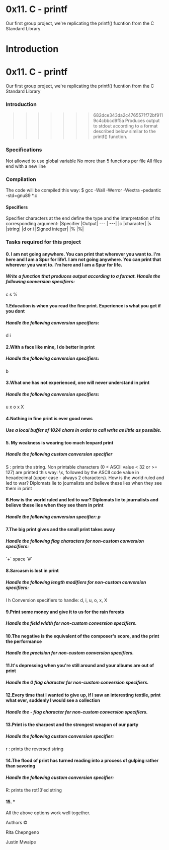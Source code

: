 # 0x11. C - printf
Our first group project, we're replicating the printf() fucntion from the C Standard Library

Introduction
=======
# 0x11. C - printf

Our first group project, we're replicating the printf() fucntion from the C Standard Library

### Introduction
>>>>>>> 682dce343da2c4765571f72bf9119c4cbbcd9f5a
Produces output to stdout according to a format described below similar to the printf() function.

### Specifications
Not allowed to use global variable
No more than 5 functions per file
All files end with a new line

### Compilation
The code will be compiled this way:
$ gcc -Wall -Werror -Wextra -pedantic -std=gnu89 *.c

#### Specifiers
Specifier characters at the end define the type and the interpretation of its corresponding argument:
|Specifier |Output|
--- | ---|
|c	|character|
|s	|string|
|d or i	|Signed integer|
|%	|%|

### Tasks required for this project
#### 0. I am not going anywhere. You can print that wherever you want to. I'm here and I am a Spur for life1. I am not going anywhere. You can print that wherever you want to. I'm here and I am a Spur for life.
##### Write a function that produces output according to a format. Handle the following conversion specifiers:
c
s
%
#### 1.Education is when you read the fine print. Experience is what you get if you dont
##### Handle the following conversion specifiers:
d
i
#### 2.With a face like mine, I do better in print
##### Handle the following conversion specifiers:
b
#### 3.What one has not experienced, one will never understand in print
##### Handle the following conversion specifiers:
u
x
o
x
X
#### 4.Nothing in fine print is ever good news
##### Use a local buffer of 1024 chars in order to call write as little as possible.
#### 5. My weakness is wearing too much leopard print
##### Handle the following custom conversion specifier
S : prints the string.
Non printable characters (0 < ASCII value < 32 or >= 127) are printed this way: \x, followed by the ASCII code value in hexadecimal (upper case - always 2 characters).
How is the world ruled and led to war? Diplomats lie to journalists and believe these lies when they see them in print
#### 6.How is the world ruled and led to war? Diplomats lie to journalists and believe these lies when they see them in print
##### Handle the following conversion specifier: p
#### 7.The big print gives and the small print takes away
##### Handle the following flag characters for non-custom conversion specifiers:
´+´
space
´#´
#### 8.Sarcasm is lost in print
##### Handle the following length modifiers for non-custom conversion specifiers:
l
h 
Conversion specifiers to handle: d, i, u, o, x, X
#### 9.Print some money and give it to us for the rain forests
##### Handle the field width for non-custom conversion specifiers.
#### 10.The negative is the equivalent of the composer's score, and the print the performance
##### Handle the precision for non-custom conversion specifiers.
#### 11.It's depressing when you're still around and your albums are out of print
##### Handle the 0 flag character for non-custom conversion specifiers.
#### 12.Every time that I wanted to give up, if I saw an interesting textile, print what ever, suddenly I would see a collection
##### Handle the - flag character for non-custom conversion specifiers.
#### 13.Print is the sharpest and the strongest weapon of our party
##### Handle the following custom conversion specifier:
r : prints the reversed string
#### 14.The flood of print has turned reading into a process of gulping rather than savoring
##### Handle the following custom conversion specifier:
R: prints the rot13'ed string
#### 15. *
All the above options work well together.

Authors ©

Rita Chepngeno

Justin Mwaipe
